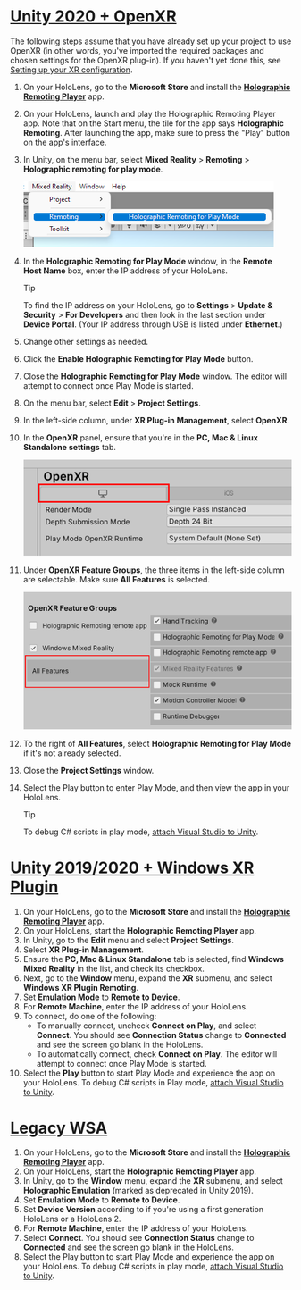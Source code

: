# [Unity 2020 + OpenXR](#tab/openxr)
<!-- This is inserted into "preview and debug -->

The following steps assume that you have already set up your project to use OpenXR (in other words, you've imported the required packages and chosen settings for the OpenXR plug-in). If you haven't yet done this, see [Setting up your XR configuration](https://review.docs.microsoft.com/en-us/windows/mixed-reality/develop/unity/xr-project-setup?branch=main&tabs=openxr).

1. On your HoloLens, go to the **Microsoft Store** and install the **[Holographic Remoting Player](https://www.microsoft.com/store/p/holographic-remoting-player/9nblggh4sv40)** app.
1. On your HoloLens, launch and play the Holographic Remoting Player app. Note that on the Start menu, the tile for the app says **Holographic Remoting**. After launching the app, make sure to press the "Play" button on the app's interface. 
1. In Unity, on the menu bar, select **Mixed Reality** > **Remoting** > **Holographic remoting for play mode**.

    ![Screenshot of project settings panel open in the Unity Editor with XR Plug-in management highlighted.](../images/openxr-features-img-02.png)

1. In the **Holographic Remoting for Play Mode** window, in the **Remote Host Name** box, enter the IP address of your HoloLens.

    > [!TIP]
    > To find the IP address on your HoloLens, go to **Settings** > **Update & Security** > **For Developers** and then look in the last section under **Device Portal**. (Your IP address through USB is listed under **Ethernet**.)

1. Change other settings as needed.
1. Click the **Enable Holographic Remoting for Play Mode** button.
1. Close the **Holographic Remoting for Play Mode** window. The editor will attempt to connect once Play Mode is started.
1. On the menu bar, select **Edit** > **Project Settings**.
1. In the left-side column, under **XR Plug-in Management**, select **OpenXR**.
1. In the **OpenXR** panel, ensure that you're in the **PC, Mac & Linux Standalone settings** tab.

    ![Screenshot of the PC, Mac & Linus Standalone tab in the OpenXR plugin window of Project Settings.](../images/025-standalone-tab.png)

1. Under **OpenXR Feature Groups**, the three items in the left-side column are selectable. Make sure **All Features** is selected.

    ![Screenshot of the OpenXR Feature Groups section with All Features selected.](../images/026-all-features.png)

1. To the right of **All Features**, select **Holographic Remoting for Play Mode** if it's not already selected.
1. Close the **Project Settings** window.
1. Select the Play button to enter Play Mode, and then view the app in your HoloLens.

    > [!TIP]
    > To debug C# scripts in play mode, [attach Visual Studio to Unity](/visualstudio/gamedev/unity/get-started/using-visual-studio-tools-for-unity?pivots=windows).

# [Unity 2019/2020 + Windows XR Plugin](#tab/winxr)

1. On your HoloLens, go to the **Microsoft Store** and install the **[Holographic Remoting Player](https://www.microsoft.com/store/p/holographic-remoting-player/9nblggh4sv40)** app.
1. On your HoloLens, start the **Holographic Remoting Player** app.
1. In Unity, go to the **Edit** menu and select **Project Settings**.
1. Select **XR Plug-in Management**.
1. Ensure the **PC, Mac & Linux Standalone** tab is selected, find **Windows Mixed Reality** in the list, and check its checkbox.
1. Next, go to the **Window** menu, expand the **XR** submenu, and select **Windows XR Plugin Remoting**.
1. Set **Emulation Mode** to **Remote to Device**.
1. For **Remote Machine**, enter the IP address of your HoloLens.
1. To connect, do one of the following:
   - To manually connect, uncheck **Connect on Play**, and select **Connect**. You should see **Connection Status** change to **Connected** and see the screen go blank in the HoloLens.
   - To automatically connect, check **Connect on Play**. The editor will attempt to connect once Play Mode is started.
1. Select the **Play** button to start Play Mode and experience the app on your HoloLens. To debug C# scripts in Play mode, [attach Visual Studio to Unity](/visualstudio/gamedev/unity/get-started/using-visual-studio-tools-for-unity?pivots=windows).

# [Legacy WSA](#tab/wsa)

1. On your HoloLens, go to the **Microsoft Store** and install the **[Holographic Remoting Player](https://www.microsoft.com/store/p/holographic-remoting-player/9nblggh4sv40)** app.
1. On your HoloLens, start the **Holographic Remoting Player** app.
1. In Unity, go to the **Window** menu, expand the **XR** submenu, and select **Holographic Emulation** (marked as deprecated in Unity 2019).
1. Set **Emulation Mode** to **Remote to Device**.
1. Set **Device Version** according to if you're using a first generation HoloLens or a HoloLens 2.
1. For **Remote Machine**, enter the IP address of your HoloLens.
1. Select **Connect**. You should see **Connection Status** change to **Connected** and see the screen go blank in the HoloLens.
1. Select the Play button to start Play Mode and experience the app on your HoloLens. To debug C# scripts in play mode, [attach Visual Studio to Unity](/visualstudio/gamedev/unity/get-started/using-visual-studio-tools-for-unity?pivots=windows).
